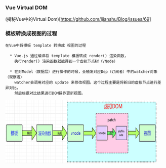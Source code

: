 ### Vue Virtual DOM

(揭秘Vue中的Virtual Dom)[https://github.com/ljianshu/Blog/issues/69]


### 模板转换成视图的过程

    在Vue中将模板 template 转换成 视图的过程

      * Vue.js 通过编译将 template 模板转成 render() 渲染函数，
        执行render() 渲染函数就能得到一个虚拟节点树（VNode）

      * 在对Model（数据层）进行操作的时候，会触发对应Dep（订阅者）中的watcher对象（观察者）
        watcher会调用对应的 update 来修改视图。这个过程主要是将新旧的虚拟节点进行差异对比，
        然后根据对比结果进行DOM操作更新视图。

  <img src="./dom.png" width="480" height="200"> 



    